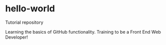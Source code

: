 # hello-world
Tutorial repository

Learning the basics of GitHub functionality. Training to be a Front End Web Developer!
